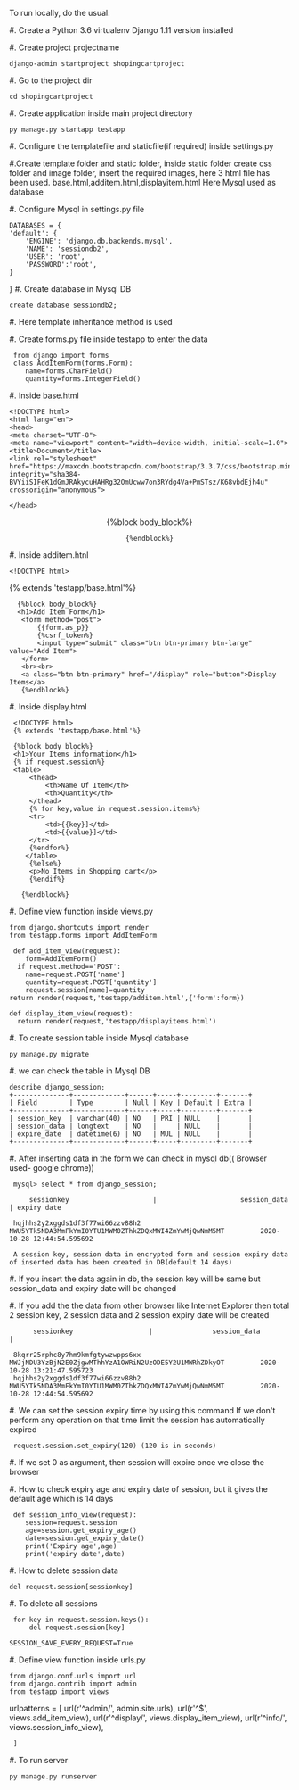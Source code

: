 To run locally, do the usual:

#. Create a Python 3.6 virtualenv Django 1.11 version installed

#. Create project projectname 
   
    django-admin startproject shopingcartproject

#. Go to the project dir 
   
    cd shopingcartproject

#. Create application inside main project directory 

    py manage.py startapp testapp

#. Configure the templatefile and staticfile(if required) inside settings.py 

#.Create template folder and static folder, inside static folder create css folder and image folder, insert the required images, here 3 html file has been used. base.html,additem.html,displayitem.html
Here Mysql used as  database

#. Configure Mysql in settings.py file
   
    DATABASES = {
    'default': {
        'ENGINE': 'django.db.backends.mysql',
        'NAME': 'sessiondb2',
        'USER': 'root',
        'PASSWORD':'root',
    }
}
#. Create database in Mysql DB
    

    create database sessiondb2;

#. Here template inheritance method is used

#. Create forms.py file inside testapp to enter the data

     from django import forms
     class AddItemForm(forms.Form):
        name=forms.CharField()
        quantity=forms.IntegerField()

#. Inside base.html
    

    <!DOCTYPE html>
    <html lang="en">
    <head>
    <meta charset="UTF-8">
    <meta name="viewport" content="width=device-width, initial-scale=1.0">
    <title>Document</title>
    <link rel="stylesheet" href="https://maxcdn.bootstrapcdn.com/bootstrap/3.3.7/css/bootstrap.min.css" integrity="sha384-BVYiiSIFeK1dGmJRAkycuHAHRg32OmUcww7on3RYdg4Va+PmSTsz/K68vbdEjh4u" crossorigin="anonymous">

    </head>

   <body>
    <div class="container" align='center'>
    {%block body_block%}
      
    {%endblock%}
   </div>
   </body>
    </html>

#. Inside additem.htnl
   

    <!DOCTYPE html>
   {% extends 'testapp/base.html'%}

      {%block body_block%}
      <h1>Add Item Form</h1>
       <form method="post">
           {{form.as_p}}
           {%csrf_token%}
           <input type="submit" class="btn btn-primary btn-large" value="Add Item">
       </form>
       <br><br>
       <a class="btn btn-primary" href="/display" role="button">Display Items</a>
       {%endblock%}

#. Inside display.html

     <!DOCTYPE html>
     {% extends 'testapp/base.html'%}

     {%block body_block%}
     <h1>Your Items information</h1>
     {% if request.session%}
     <table>
         <thead>
             <th>Name Of Item</th>
             <th>Quantity</th>
         </thead>
         {% for key,value in request.session.items%}
         <tr>
             <td>{{key}]</td>
             <td>{{value}]</td>
         </tr>
         {%endfor%}
        </table>
         {%else%}
         <p>No Items in Shopping cart</p>
         {%endif%}
     
       {%endblock%}


#. Define view function inside views.py 
   
    from django.shortcuts import render
    from testapp.forms import AddItemForm

     def add_item_view(request):
        form=AddItemForm()
      if request.method=='POST':
        name=request.POST['name']
        quantity=request.POST['quantity']
        request.session[name]=quantity
    return render(request,'testapp/additem.html',{'form':form})

    def display_item_view(request):
      return render(request,'testapp/displayitems.html')


#. To create session table inside Mysql database 

    py manage.py migrate

#. we can check the table in Mysql DB
   
    describe django_session;
    +--------------+-------------+------+-----+---------+-------+
    | Field        | Type        | Null | Key | Default | Extra |
    +--------------+-------------+------+-----+---------+-------+
    | session_key  | varchar(40) | NO   | PRI | NULL    |       |
    | session_data | longtext    | NO   |     | NULL    |       |
    | expire_date  | datetime(6) | NO   | MUL | NULL    |       |
    +--------------+-------------+------+-----+---------+-------+

#. After inserting data in the form we can check in mysql db(( Browser used- google chrome))

     mysql> select * from django_session;
  
         sessionkey                     |                     session_data                             | expiry date
   
     hqjhhs2y2xggds1df3f77wi66zzv88h2       NWU5YTk5NDA3MmFkYmI0YTU1MWM0ZThkZDQxMWI4ZmYwMjQwNmM5MT         2020-10-28 12:44:54.595692

     A session key, session data in encrypted form and session expiry data of inserted data has been created in DB(default 14 days)

#. If you insert the data again in db, the session key will be same but session_data and expiry date will be changed

#. If you add the the data from other browser like Internet Explorer then total 2 session key, 2 session data and 2 session expiry date      will  be created

          sessionkey                   |               session_data                                   |
                                                                                          
     8kqrr25rphc8y7hm9kmfgtywzwpps6xx       MWJjNDU3YzBjN2E0ZjgwMThhYzA1OWRiN2UzODE5Y2U1MWRhZDkyOT         2020-10-28 13:21:47.595723
     hqjhhs2y2xggds1df3f77wi66zzv88h2       NWU5YTk5NDA3MmFkYmI0YTU1MWM0ZThkZDQxMWI4ZmYwMjQwNmM5MT         2020-10-28 12:44:54.595692

#. We can set the session expiry time by using this command
   If we don't perform any operation on that time limit the session has automatically expired

     request.session.set_expiry(120) (120 is in seconds)

#. If we set 0 as argument, then session will expire once we close the browser

#. How to check expiry age and expiry date of session, but it gives the default age which is 14 days
     

     def session_info_view(request):
        session=request.session
        age=session.get_expiry_age()
        date=session.get_expiry_date()
        print('Expiry age',age)
        print('expiry date',date)

#. How to delete session data

    del request.session[sessionkey]

#. To delete all sessions
     
     for key in request.session.keys():
         del request.session[key]

    SESSION_SAVE_EVERY_REQUEST=True



#. Define view function inside urls.py

    from django.conf.urls import url
    from django.contrib import admin
    from testapp import views
   urlpatterns = [
       url(r'^admin/', admin.site.urls),
       url(r'^$', views.add_item_view),
       url(r'^display/', views.display_item_view),
       url(r'^info/', views.session_info_view),
    
     ]

#. To run server 

    py manage.py runserver
